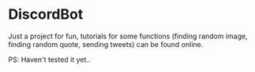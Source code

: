 # DiscordBot

Just a project for fun, tutorials for some functions (finding random image, finding random quote, sending tweets) can be found online.

PS: Haven't tested it yet..
